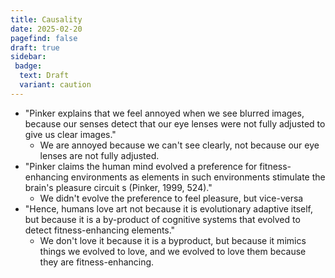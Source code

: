 ```yaml
---
title: Causality
date: 2025-02-20
pagefind: false
draft: true
sidebar:
 badge:
  text: Draft
  variant: caution
---
```



- "Pinker explains that we feel annoyed when we see blurred images, because our senses detect that our eye lenses were not fully adjusted to give us clear images."
	- We are annoyed because we can't see clearly, not because our eye lenses are not fully adjusted.
- "Pinker claims the human mind evolved a preference for fitness-enhancing environments as elements in such environments stimulate the brain's pleasure circuit s (Pinker, 1999, 524)."
	- We didn't evolve the preference to feel pleasure, but vice-versa
- "Hence, humans love art not because it is evolutionary adaptive itself, but because it is a by-product of cognitive systems that evolved to detect fitness-enhancing elements."
	- We don't love it because it is a byproduct, but because it mimics things we evolved to love, and we evolved to love them because they are fitness-enhancing.
